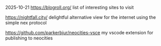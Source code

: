 2025-10-21
https://blogroll.org/
list of interesting sites to visit

https://nightfall.city/
delightful alternative view for the internet using the simple nex protocol

https://github.com/parkerbjur/neocities-vsce
my vscode extension for publishing to neocities